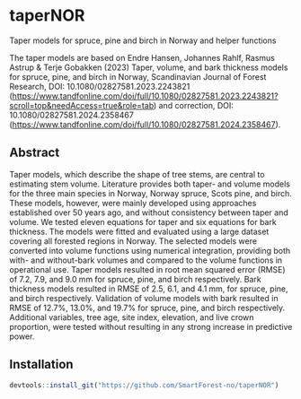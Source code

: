 # taperNOR
Taper models for spruce, pine and birch in Norway
and helper functions

The taper models are based on Endre Hansen, Johannes Rahlf, Rasmus Astrup & Terje Gobakken (2023) Taper, volume, and bark thickness models for spruce, pine, and birch in Norway, Scandinavian Journal of Forest Research, DOI: 10.1080/02827581.2023.2243821 (https://www.tandfonline.com/doi/full/10.1080/02827581.2023.2243821?scroll=top&needAccess=true&role=tab) and correction, DOI: 10.1080/02827581.2024.2358467 (https://www.tandfonline.com/doi/full/10.1080/02827581.2024.2358467).

## Abstract
Taper models, which describe the shape of tree stems, are central to estimating stem volume. Literature provides both taper- and volume models for the three main species in Norway, Norway spruce, Scots pine, and birch. These models, however, were mainly developed using approaches established over 50 years ago, and without consistency between taper and volume. We tested eleven equations for taper and six equations for bark thickness. The models were fitted and evaluated using a large dataset covering all forested regions in Norway. The selected models were converted into volume functions using numerical integration, providing both with- and without-bark volumes and compared to the volume functions in operational use. Taper models resulted in root mean squared error (RMSE) of 7.2, 7.9, and 9.0 mm for spruce, pine, and birch respectively. Bark thickness models resulted in RMSE of 2.5, 6.1, and 4.1 mm, for spruce, pine, and birch respectively. Validation of volume models with bark resulted in RMSE of 12.7%, 13.0%, and 19.7% for spruce, pine, and birch respectively. Additional variables, tree age, site index, elevation, and live crown proportion, were tested without resulting in any strong increase in predictive power. 

## Installation

```R
devtools::install_git("https://github.com/SmartForest-no/taperNOR")
```

